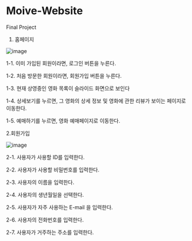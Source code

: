# Moive-Website
Final Project

1. 홈페이지

 ![image](https://user-images.githubusercontent.com/122337342/232742321-dba97b68-b30a-4b8b-928a-97b4ec4adb5a.png)
 
1-1. 이미 가입된 회원이라면, 로그인 버튼을 누른다.

1-2. 처음 방문한 회원이라면, 회원가입 버튼을 누른다.

1-3. 현재 상영중인 영화 목록이 슬라이드 화면으로 보인다

1-4. 상세보기를 누르면, 그 영화의 상세 정보 및 영화에 관한 리뷰가 보이는 페이지로 이동한다.

1-5. 예매하기를 누르면, 영화 예매페이지로 이동한다.



2.회원가입  

![image](https://user-images.githubusercontent.com/122337342/232742966-d2703544-ea21-4caf-bccb-fcb1d2434e5d.png)

2-1. 사용자가 사용할 ID를 입력한다.

2-2. 사용자가 사용할 비밀번호를 입력한다.

2-3. 사용자의 이름을 입력한다.

2-4. 사용자의 생년월일을 선택한다.

2-5. 사용자가 자주 사용하는 E-mail 을 입력한다.

2-6. 사용자의 전화번호를 입력한다.

2-7. 사용자가 거주하는 주소를 입력한다.







